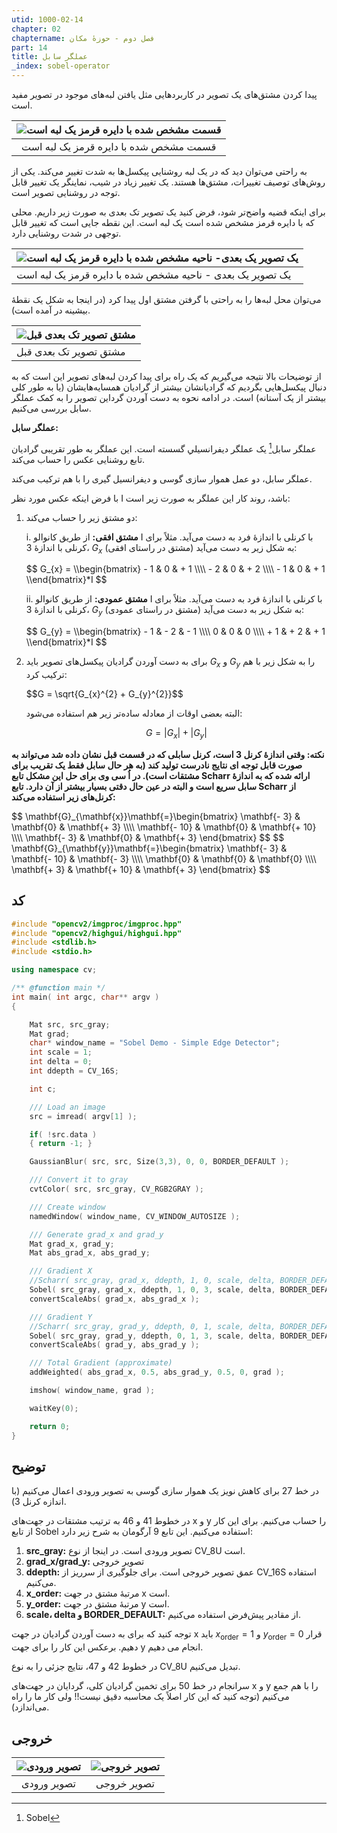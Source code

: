 ```yaml
---
utid: 1000-02-14
chapter: 02
chaptername: فصل دوم - حوزهٔ مکان
part: 14
title: عملگر سابل
_index: sobel-operator
---
```


پیدا کردن مشتق‌های یک تصویر در کاربردهایی مثل یافتن لبه‌های موجود در تصویر مفید است.

| ![قسمت مشخص شده با دایره قرمز یک لبه است](/opencv-book/media/image78.png) |
| :----------------------------------------------------------: |
|            قسمت مشخص شده با دایره قرمز یک لبه است            |

به راحتی می‌توان دید که در یک لبه روشنایی پیکسل‌ها به شدت تغییر می‌کند. یکی از روش‌های توصیف تغییرات، مشتق‌ها هستند. یک تغییر زیاد در شیب، نماینگر یک تغییر قابل توجه در روشنایی تصویر است.

برای اینکه قضیه واضح‌تر شود، فرض کنید یک تصویر تک بعدی به صورت زیر داریم. محلی که با دایره قرمز مشخص شده است یک لبه است. این نقطه جایی است که تغییر قابل توجهی در شدت روشنایی دارد.

| ![یک تصویر یک بعدی- ناحیه مشخص شده با دایره قرمز یک لبه است](/opencv-book/media/image79.png) |
| ------------------------------------------------------------ |
| یک تصویر یک بعدی - ناحیه مشخص شده با دایره قرمز یک لبه است   |

می‌توان محل لبه‌ها را به راحتی با گرفتن مشتق اول پیدا کرد (در اینجا به شکل یک نقطهٔ بیشینه در آمده است).

| ![مشتق تصویر تک بعدی قبل](/opencv-book/media/image80.png) |
| --------------------------------------------------------- |
| مشتق تصویر تک بعدی قبل                                    |

از توضیحات بالا نتیجه می‌گیریم که یک راه برای پیدا کردن لبه‌های تصویر این است که به دنبال پیکسل‌هایی بگردیم که گرادیانشان بیشتر از گرادیان همسایه‌هایشان (یا به طور کلی بیشتر از یک آستانه) است. در ادامه نحوه به دست آوردن گرداین تصویر را به کمک عملگر سابل بررسی می‌کنیم.

**عملگر سابل:**

عملگر سابل[^a] یک عملگر دیفرانسیلیِ گسسته است. این عملگر به طور تقریبی گرادیان تابع روشنایی عکس را حساب می‌کند.

عملگر سابل، دو عمل هموار سازی گوسی و دیفرانسیل گیری را با هم ترکیب می‌کند.

با فرض اینکه عکس مورد نظر I باشد، روند کار این عملگر به صورت زیر است:

1.  دو مشتق زیر را حساب می‌کند:

    i. **مشتق افقی:** از طریق کانوالو I با کرنلی با اندازهٔ فرد به دست می‌آید. مثلاً برای کرنلی با اندازهٔ 3، $G_{x}$ (مشتق در راستای افقی) به شکل زیر به دست می‌آید:
     
    <span>
    $$
    G_{x} = \\begin{bmatrix}
        - 1 & 0 & + 1 \\\\
        - 2 & 0 & + 2 \\\\
        - 1 & 0 & + 1
    \\end{bmatrix}*I
    $$
    </span>
   
    ii. **مشتق عمودی:** از طریق کانوالو I با کرنلی با اندازهٔ فرد به دست می‌آید. مثلاً برای کرنلی با اندازهٔ 3، $G_{y}$ (مشتق در راستای عمودی) به شکل زیر به دست می‌آید:
   
    <span>
    $$
    G_{y} = \\begin{bmatrix}
        - 1 & - 2 & - 1 \\\\
        0 & 0 & 0 \\\\
        + 1 & + 2 & + 1
    \\end{bmatrix}*I
    $$
    </span>

2.  برای به دست آوردن گرادیان پیکسل‌های تصویر باید $G_{x}$ و $G_{y}$ را به شکل زیر با هم ترکیب کرد:

    <div>
    $$G = \sqrt{G_{x}^{2} + G_{y}^{2}}$$
    </div>

    البته بعضی اوقات از معادله ساده‌تر زیر هم استفاده می‌شود:

    $$G = \left| G_{x} \right| + |G_{y}|$$

**نکته: وقتی اندازهٔ کرنل 3 است، کرنل سابلی که در قسمت قبل نشان داده شد می‌تواند به صورت قابل توجه ای نتایج نادرست تولید کند (به هر حال سابل فقط یک تقریب برای مشتقات است). در اُ سی وی برای حل این مشکل تابع Scharr ارائه شده که به اندازهٔ سابل سریع است و البته در عین حال دقتی بسیار بیشتر از آن دارد. تابع Scharr از کرنل‌های زیر استفاده می‌کند:**

<span>
$$
\mathbf{G}_{\mathbf{x}}\mathbf{=}\begin{bmatrix}
\mathbf{- 3} & \mathbf{0} & \mathbf{+ 3} \\\\
\mathbf{- 10} & \mathbf{0} & \mathbf{+ 10} \\\\
\mathbf{- 3} & \mathbf{0} & \mathbf{+ 3}
\end{bmatrix}
$$
</span>

<span>
$$
\mathbf{G}_{\mathbf{y}}\mathbf{=}\begin{bmatrix}
\mathbf{- 3} & \mathbf{- 10} & \mathbf{- 3} \\\\
\mathbf{0} & \mathbf{0} & \mathbf{0} \\\\
\mathbf{+ 3} & \mathbf{+ 10} & \mathbf{+ 3}
\end{bmatrix}
$$
</span>

[^a]: Sobel



## کد

```c++
#include "opencv2/imgproc/imgproc.hpp"
#include "opencv2/highgui/highgui.hpp"
#include <stdlib.h>
#include <stdio.h>

using namespace cv;

/** @function main */
int main( int argc, char** argv )
{

    Mat src, src_gray;
    Mat grad;
    char* window_name = "Sobel Demo - Simple Edge Detector";
    int scale = 1;
    int delta = 0;
    int ddepth = CV_16S;

    int c;

    /// Load an image
    src = imread( argv[1] );

    if( !src.data )
    { return -1; }

    GaussianBlur( src, src, Size(3,3), 0, 0, BORDER_DEFAULT );

    /// Convert it to gray
    cvtColor( src, src_gray, CV_RGB2GRAY );

    /// Create window
    namedWindow( window_name, CV_WINDOW_AUTOSIZE );

    /// Generate grad_x and grad_y
    Mat grad_x, grad_y;
    Mat abs_grad_x, abs_grad_y;

    /// Gradient X
    //Scharr( src_gray, grad_x, ddepth, 1, 0, scale, delta, BORDER_DEFAULT );
    Sobel( src_gray, grad_x, ddepth, 1, 0, 3, scale, delta, BORDER_DEFAULT );
    convertScaleAbs( grad_x, abs_grad_x );

    /// Gradient Y
    //Scharr( src_gray, grad_y, ddepth, 0, 1, scale, delta, BORDER_DEFAULT );
    Sobel( src_gray, grad_y, ddepth, 0, 1, 3, scale, delta, BORDER_DEFAULT );
    convertScaleAbs( grad_y, abs_grad_y );

    /// Total Gradient (approximate)
    addWeighted( abs_grad_x, 0.5, abs_grad_y, 0.5, 0, grad );

    imshow( window_name, grad );

    waitKey(0);

    return 0;
}
```



## توضیح

در خط 27 برای کاهش نویز یک هموار سازی گوسی به تصویر ورودی اعمال می‌کنیم (با اندازه کرنل 3).

در خطوط 41 و 46 به ترتیب مشتقات در جهت‌های x و y را حساب می‌کنیم. برای این کار از تابع Sobel استفاده می‌کنیم. این تابع 9 آرگومان به شرح زیر دارد:

1.  **src\_gray:** تصویر ورودی است. در اینجا از نوع CV\_8U است.
2.  **grad\_x/grad\_y:** تصویر خروجی
3.  **ddepth:** عمق تصویر خروجی است. برای جلوگیری از سرریز از CV\_16S استفاده می‌کنیم.
4.  **x\_order:** مرتبهٔ مشتق در جهت x است.
5.  **y\_order:** مرتبهٔ مشتق در جهت y است.
6.  **scale، delta و BORDER\_DEFAULT:** از مقادیر پیش‌فرض استفاده می‌کنیم.

توجه کنید که برای به دست آوردن گرادیان در جهت x باید $x_{\text{order}} = 1$ و $y_{\text{order}} = 0$ قرار دهیم. برعکس این کار را برای جهت y انجام می دهیم.

در خطوط 42 و 47، نتایج جزئی را به نوع CV_8U تبدیل می‌کنیم.

سرانجام در خط 50 برای تخمین گرادیان کلی، گردایان در جهت‌های x و y را با هم جمع می‌کنیم (توجه کنید که این کار اصلاً یک محاسبه دقیق نیست!! ولی کار ما را راه می‌اندازد).



## خروجی

| ![تصویر ورودی](/opencv-book/media/image81.png) | ![تصویر خروجی](/opencv-book/media/image82.png) |
| :--------------------------------------------: | :--------------------------------------------: |
|                  تصویر ورودی                   |                  تصویر خروجی                   |

